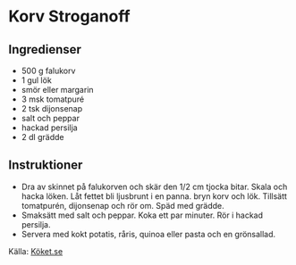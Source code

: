 # Korv Stroganoff

## Ingredienser

* 500 g falukorv
* 1  gul lök
* smör eller margarin
* 3 msk tomatpuré
* 2 tsk dijonsenap
* salt och peppar
* hackad persilja
* 2 dl grädde

## Instruktioner

* Dra av skinnet på falukorven och skär den 1/2 cm tjocka bitar. Skala och hacka löken. Låt fettet bli ljusbrunt i en panna. bryn korv och lök. Tillsätt tomatpurén, dijonsenap och rör om. Späd med grädde. 
* Smaksätt med salt och peppar. Koka ett par minuter. Rör i hackad persilja.
* Servera med kokt potatis, råris, quinoa eller pasta och en grönsallad.

Källa: [Köket.se](https://www.koket.se/sara_begner/soppor_och_grytor/korv_och_chark/korv_stroganoff/)
